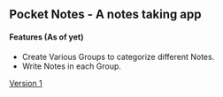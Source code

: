 ## Pocket Notes - A notes taking app

#### Features (As of yet)
* Create Various Groups to categorize different Notes.
* Write Notes in each Group.

[Version 1](https://pocket-notes-ten-sepia.vercel.app/)